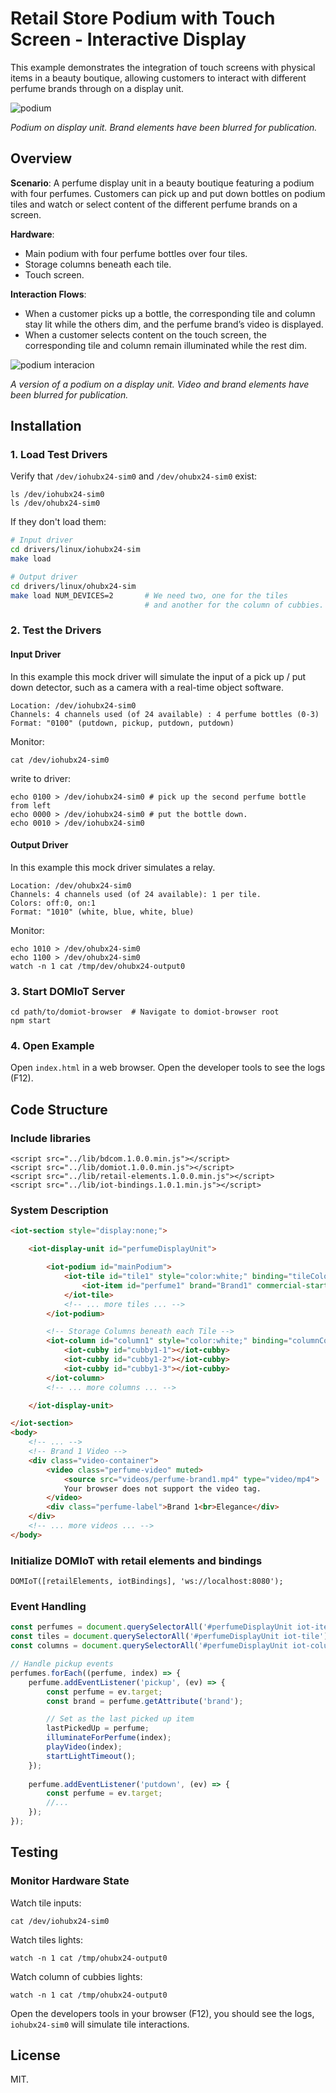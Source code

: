 # Retail Store Podium with Touch Screen - Interactive Display

This example demonstrates the integration of touch screens with physical items in a beauty boutique, allowing customers to interact with different perfume brands through on a display unit.

![podium](https://raw.githubusercontent.com/domiot-io/documents/refs/heads/main/images/perfume-podium-touch-screen.jpg)

*Podium on display unit. Brand elements have been blurred for publication.*

## Overview

**Scenario**: A perfume display unit in a beauty boutique featuring a podium with four perfumes. Customers can pick up and put down bottles on podium tiles and watch or select content of the different perfume brands on a screen.

**Hardware**:
- Main podium with four perfume bottles over four tiles.
- Storage columns beneath each tile.
- Touch screen.

**Interaction Flows**:
- When a customer picks up a bottle, the corresponding tile and column stay lit while the others dim, and the perfume brand’s video is displayed.
- When a customer selects content on the touch screen, the corresponding tile and column remain illuminated while the rest dim.

![podium interacion](https://raw.githubusercontent.com/domiot-io/documents/refs/heads/main/images/retail-perfume-podium.gif)

*A version of a podium on a display unit. Video and brand elements have been blurred for publication.*

## Installation

### 1. Load Test Drivers

Verify that `/dev/iohubx24-sim0` and `/dev/ohubx24-sim0` exist:
```
ls /dev/iohubx24-sim0
ls /dev/ohubx24-sim0
```

If they don't load them:

```bash
# Input driver
cd drivers/linux/iohubx24-sim
make load

# Output driver
cd drivers/linux/ohubx24-sim  
make load NUM_DEVICES=2       # We need two, one for the tiles
                              # and another for the column of cubbies.
```

### 2. Test the Drivers

#### Input Driver

In this example this mock driver will simulate the input of a pick up / put down detector, such as a camera with a real-time object software.

```
Location: /dev/iohubx24-sim0
Channels: 4 channels used (of 24 available) : 4 perfume bottles (0-3)
Format: "0100" (putdown, pickup, putdown, putdown)
```
Monitor:
```
cat /dev/iohubx24-sim0
```
write to driver:
```
echo 0100 > /dev/iohubx24-sim0 # pick up the second perfume bottle from left
echo 0000 > /dev/iohubx24-sim0 # put the bottle down.
echo 0010 > /dev/iohubx24-sim0
```

#### Output Driver

In this example this mock driver simulates a relay.

```
Location: /dev/ohubx24-sim0  
Channels: 4 channels used (of 24 available): 1 per tile.
Colors: off:0, on:1
Format: "1010" (white, blue, white, blue)
```
Monitor:
```
echo 1010 > /dev/ohubx24-sim0 
echo 1100 > /dev/ohubx24-sim0 
watch -n 1 cat /tmp/dev/ohubx24-output0

```

### 3. Start DOMIoT Server

```
cd path/to/domiot-browser  # Navigate to domiot-browser root
npm start
```

### 4. Open Example

Open `index.html` in a web browser. Open the developer tools to see the logs (F12).

## Code Structure

### Include libraries

```
<script src="../lib/bdcom.1.0.0.min.js"></script>
<script src="../lib/domiot.1.0.0.min.js"></script>
<script src="../lib/retail-elements.1.0.0.min.js"></script>
<script src="../lib/iot-bindings.1.0.1.min.js"></script>
```

### System Description

```html
<iot-section style="display:none;">

    <iot-display-unit id="perfumeDisplayUnit">

        <iot-podium id="mainPodium">
            <iot-tile id="tile1" style="color:white;" binding="tileColorBinding">
                <iot-item id="perfume1" brand="Brand1" commercial-start-time="0" binding="perfumeBinding"></iot-item>
            </iot-tile>
            <!-- ... more tiles ... -->
        </iot-podium>

        <!-- Storage Columns beneath each Tile -->
        <iot-column id="column1" style="color:white;" binding="columnColorBinding">
            <iot-cubby id="cubby1-1"></iot-cubby>
            <iot-cubby id="cubby1-2"></iot-cubby>
            <iot-cubby id="cubby1-3"></iot-cubby>
        </iot-column>
        <!-- ... more columns ... -->

    </iot-display-unit>

</iot-section>
<body>
    <!-- ... -->
    <!-- Brand 1 Video -->
    <div class="video-container">
        <video class="perfume-video" muted>
            <source src="videos/perfume-brand1.mp4" type="video/mp4">
            Your browser does not support the video tag.
        </video>
        <div class="perfume-label">Brand 1<br>Elegance</div>
    </div>
    <!-- ... more videos ... -->
</body>
```

### Initialize DOMIoT with retail elements and bindings
```
DOMIoT([retailElements, iotBindings], 'ws://localhost:8080');
```

### Event Handling

```javascript
const perfumes = document.querySelectorAll('#perfumeDisplayUnit iot-item');
const tiles = document.querySelectorAll('#perfumeDisplayUnit iot-tile');
const columns = document.querySelectorAll('#perfumeDisplayUnit iot-column');

// Handle pickup events
perfumes.forEach((perfume, index) => {
    perfume.addEventListener('pickup', (ev) => {
        const perfume = ev.target;
        const brand = perfume.getAttribute('brand');

        // Set as the last picked up item
        lastPickedUp = perfume;
        illuminateForPerfume(index);
        playVideo(index);
        startLightTimeout();
    });
    
    perfume.addEventListener('putdown', (ev) => {
        const perfume = ev.target;
        //...
    });
});
```

## Testing

### Monitor Hardware State

Watch tile inputs:
```
cat /dev/iohubx24-sim0
```

Watch tiles lights:
```
watch -n 1 cat /tmp/ohubx24-output0
```
Watch column of cubbies lights:
```
watch -n 1 cat /tmp/ohubx24-output0
```

Open the developers tools in your browser (F12), you should see the logs, `iohubx24-sim0` will simulate tile interactions.

## License

MIT. 